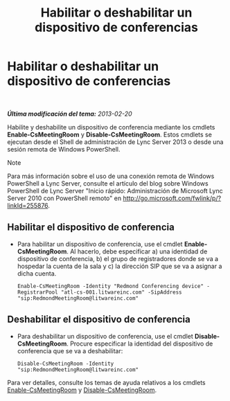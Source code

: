 ﻿---
title: Habilitar o deshabilitar un dispositivo de conferencias
TOCTitle: Habilitar o deshabilitar un dispositivo de conferencias
ms:assetid: d5140e38-d015-4706-9bde-cf2fa748c36b
ms:mtpsurl: https://technet.microsoft.com/es-es/library/JJ994070(v=OCS.15)
ms:contentKeyID: 52061774
ms.date: 01/07/2017
mtps_version: v=OCS.15
ms.translationtype: HT
---

# Habilitar o deshabilitar un dispositivo de conferencias

 

_**Última modificación del tema:** 2013-02-20_

Habilite y deshabilite un dispositivo de conferencia mediante los cmdlets **Enable-CsMeetingRoom** y **Disable-CsMeetingRoom**. Estos cmdlets se ejecutan desde el Shell de administración de Lync Server 2013 o desde una sesión remota de Windows PowerShell.


> [!NOTE]
> Para más información sobre el uso de una conexión remota de Windows PowerShell a Lync Server, consulte el artículo del blog sobre Windows PowerShell de Lync Server "Inicio rápido: Administración de Microsoft Lync Server 2010 con PowerShell remoto" en <A href="http://go.microsoft.com/fwlink/p/?linkid=255876">http://go.microsoft.com/fwlink/p/?linkId=255876</A>.




## Habilitar el dispositivo de conferencia

  - Para habilitar un dispositivo de conferencia, use el cmdlet **Enable-CsMeetingRoom**. Al hacerlo, debe especificar a) una identidad de dispositivo de conferencia, b) el grupo de registradores donde se va a hospedar la cuenta de la sala y c) la dirección SIP que se va a asignar a dicha cuenta.
    
        Enable-CsMeetingRoom -Identity "Redmond Conferencing device" -RegistrarPool "atl-cs-001.litwareinc.com" -SipAddress "sip:RedmondMeetingRoom@litwareinc.com"

## Deshabilitar el dispositivo de conferencia

  - Para deshabilitar un dispositivo de conferencia, use el cmdlet **Disable-CsMeetingRoom**. Procure especificar la identidad del dispositivo de conferencia que se va a deshabilitar:
    
        Disable-CsMeetingRoom -Identity "sip:RedmondMeetingRoom@litwareinc.com"

Para ver detalles, consulte los temas de ayuda relativos a los cmdlets [Enable-CsMeetingRoom](enable-csmeetingroom.md) y [Disable-CsMeetingRoom](https://docs.microsoft.com/en-us/powershell/module/skype/Disable-CsMeetingRoom).

